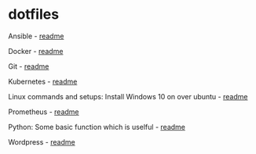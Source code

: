 # dotfiles

Ansible - [readme](ansible/)

Docker - [readme](docker/)

Git - [readme](git/)

Kubernetes -  [readme](kubernetes/)

Linux commands and setups: Install Windows 10 on over ubuntu - [readme](linux/) 

Prometheus - [readme](prometheus/)

Python: Some basic function which is uselful - [readme](python/)

Wordpress - [readme](wordpress/)